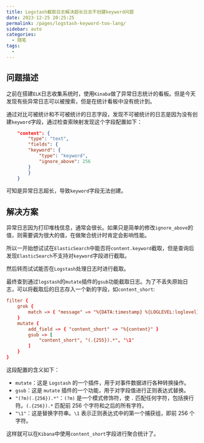 ```yaml
---
title: Logstash截取日志解决超长日志不创建keyword问题
date: 2023-12-25 20:25:25
permalink: /pages/logstash-keyword-too-lang/
sidebar: auto
categories:
  - 随笔
tags:
  - 
---
```


## 问题描述
之前在搭建`ELK`日志收集系统时，使用`Kinaba`做了异常日志统计的看板。但是今天发现有些异常日志可以被搜索，但是在统计看板中没有统计到。

通过对比可被统计和不可被统计的日志字段，发现不可被统计的日志是因为没有创建`keyword`字段，通过检查索映射发现这个字段配置如下：
```json
    "content": {
        "type": "text",
        "fields": {
        "keyword": {
            "type": "keyword",
            "ignore_above": 256
        }
        }
    }
```

可知是异常日志超长，导致`keyword`字段无法创建。

## 解决方案

异常日志因为打印堆栈信息，通常会很长。如果只是简单的修改`ignore_above`的值，则需要调为很大的值，在做聚合统计时肯定会影响性能。

所以一开始想试试在`ElasticSearch`中能否将`content.keyword`截取，但是查询后发现`ElasticSearch`不支持对`keyword`字段进行截取。

然后转而试试能否在`Logstash`处理日志时进行截取。

最终查到通过`logstash`的`mutate`插件的`gsub`功能截取日志。为了不丢失原始日志，可以将截取后的日志存入一个新的字段，如`content_short`:

```conf
filter {
    grok {
        match => { "message" => "%{DATA:timestamp} %{LOGLEVEL:loglevel} %{DATA:logger} %{DATA:class} \[%{DATA:traceId}\] \[%{DATA:biz}\] \[%{DATA:logFollower}\] %{GREEDYDATA:content}" }
    }
    mutate {
        add_field => { "content_short" => "%{content}" }
        gsub => [
            "content_short", "(.{255}).*", "\1"
        ]
    }
}
```

这段配置的含义如下：

- `mutate`：这是 `Logstash` 的一个插件，用于对事件数据进行各种转换操作。
- `gsub`：这是 `mutate` 插件的一个功能，用于对字段值进行正则表达式替换。
- `"(?m)(.{256}).*"`：`(?m)` 是一个模式修饰符，使 `.` 匹配任何字符，包括换行符。`(.{256}).*` 匹配前 256 个字符和之后的所有字符。
- `"\1"`：这是替换字符串。`\1` 表示正则表达式中的第一个捕获组，即前 256 个字符。

这样就可以在`Kibana`中使用`content_short`字段进行聚合统计了。

